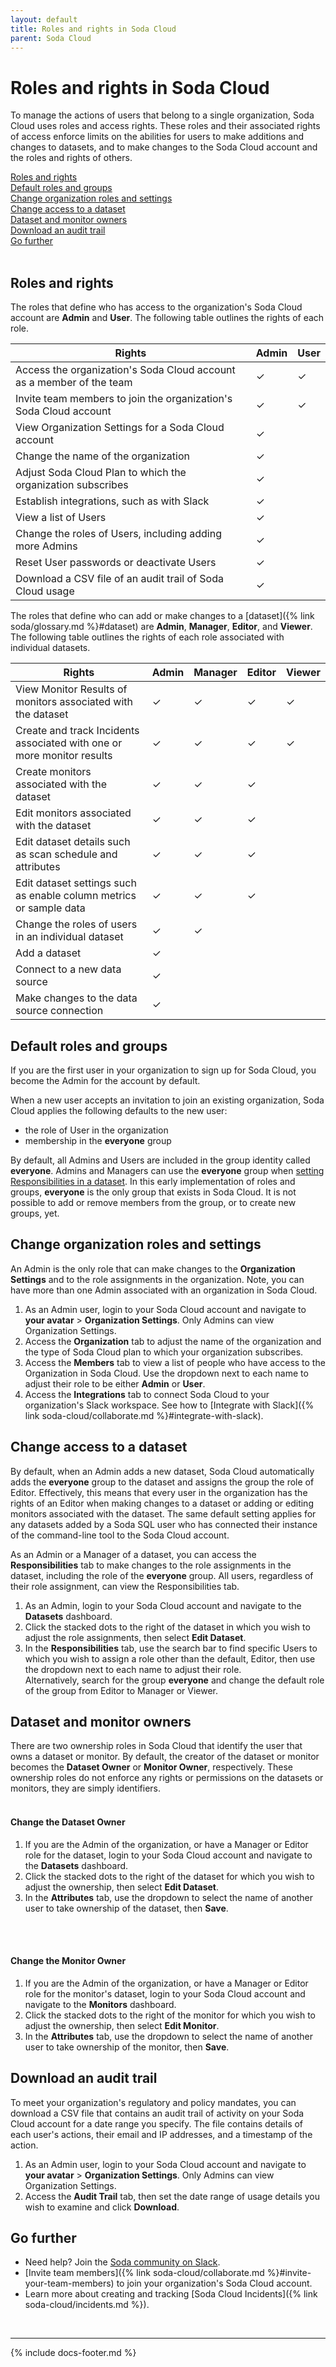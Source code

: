 ```yaml
---
layout: default
title: Roles and rights in Soda Cloud
parent: Soda Cloud
---
```


# Roles and rights in Soda Cloud

To manage the actions of users that belong to a single organization, Soda Cloud uses roles and access rights. These roles and their associated rights of access enforce limits on the abilities for users to make additions and changes to datasets, and to make changes to the Soda Cloud account and the roles and rights of others.

[Roles and rights](#roles-and-rights)<br />
[Default roles and groups](#default-roles-and-groups)<br />
[Change organization roles and settings](#change-organization-roles-and-settings)<br />
[Change access to a dataset](#change-access-to-a-dataset)<br />
[Dataset and monitor owners](#dataset-and-monitor-owners)<br />
[Download an audit trail](#download-an-audit-trail)<br />
[Go further](#go-further)<br />
<br />


## Roles and rights

The roles that define who has access to the organization's Soda Cloud account are **Admin** and **User**. The following table outlines the rights of each role.

| Rights                                                                 | Admin | User |
|------------------------------------------------------------------------|-------|------|
| Access the organization's Soda Cloud account as a member of the team   |   ✓   |   ✓  |
| Invite team members to join the organization's Soda Cloud account      |   ✓   |   ✓  |
| View Organization Settings for a Soda Cloud account                    |   ✓   |      |
| Change the name of the organization                                    |   ✓   |      |
| Adjust Soda Cloud Plan to which the organization subscribes            |   ✓   |      |
| Establish integrations, such as with Slack                             |   ✓   |      |
| View a list of Users                                                   |   ✓   |      |
| Change the roles of Users, including adding more Admins                |   ✓   |      |
| Reset User passwords or deactivate Users                               |   ✓   |      |
| Download a CSV file of an audit trail of Soda Cloud usage              |   ✓   |      |


The roles that define who can add or make changes to a [dataset]({% link soda/glossary.md %}#dataset) are **Admin**, **Manager**, **Editor**, and **Viewer**. The following table outlines the rights of each role associated with individual datasets.

| Rights                                                                   | Admin | Manager | Editor | Viewer |
|--------------------------------------------------------------------------|-------|---------|--------|--------|
| View Monitor Results of monitors associated with the dataset             |   ✓   |    ✓    |    ✓   |    ✓   |
| Create and track Incidents associated with one or more monitor results   |   ✓   |    ✓    |    ✓   |    ✓   |
| Create monitors associated with the dataset                              |   ✓   |    ✓    |    ✓   |        |
| Edit monitors associated with the dataset                                |   ✓   |    ✓    |    ✓   |        |
| Edit dataset details such as scan schedule and attributes                |   ✓   |    ✓    |    ✓   |        |
| Edit dataset settings such as enable column metrics or sample data       |   ✓   |    ✓    |    ✓   |        |
| Change the roles of users in an individual dataset                       |   ✓   |    ✓    |        |        |
| Add a dataset                                                            |   ✓   |         |        |        |
| Connect to a new data source                                             |   ✓   |         |        |        |
| Make changes to the data source connection                               |   ✓   |         |        |        |


## Default roles and groups

If you are the first user in your organization to sign up for Soda Cloud, you become the Admin for the account by default.

When a new user accepts an invitation to join an existing organization, Soda Cloud applies the following defaults to the new user:
- the role of User in the organization
- membership in the **everyone** group

By default, all Admins and Users are included in the group identity called **everyone**. Admins and Managers can use the **everyone** group when [setting Responsibilities in a dataset](#change-access-to-a-dataset). In this early implementation of roles and groups, **everyone** is the only group that exists in Soda Cloud. It is not possible to add or remove members from the group, or to create new groups, yet.


## Change organization roles and settings

An Admin is the only role that can make changes to the **Organization Settings** and to the role assignments in the organization. Note, you can have more than one Admin associated with an organization in Soda Cloud.

1. As an Admin user, login to your Soda Cloud account and navigate to **your avatar** > **Organization Settings**. Only Admins can view Organization Settings.
2. Access the **Organization** tab to adjust the name of the organization and the type of Soda Cloud plan to which your organization subscribes.
3. Access the **Members** tab to view a list of people who have access to the Organization in Soda Cloud. Use the dropdown next to each name to adjust their role to be either **Admin** or **User**.
4. Access the **Integrations** tab to connect Soda Cloud to your organization's Slack workspace. See how to [Integrate with Slack]({% link soda-cloud/collaborate.md %}#integrate-with-slack).

## Change access to a dataset

By default, when an Admin adds a new dataset, Soda Cloud automatically adds the **everyone** group to the dataset and assigns the group the role of Editor. Effectively, this means that every user in the organization has the rights of an Editor when making changes to a dataset or adding or editing monitors associated with the dataset. The same default setting applies for any datasets added by a Soda SQL user who has connected their instance of the command-line tool to the Soda Cloud account.

As an Admin or a Manager of a dataset, you can access the **Responsibilities** tab to make changes to the role assignments in the dataset, including the role of the **everyone** group. All users, regardless of their role assignment, can view the Responsibilities tab.

1. As an Admin, login to your Soda Cloud account and navigate to the **Datasets** dashboard.
2. Click the stacked dots to the right of the dataset in which you wish to adjust the role assignments, then select **Edit Dataset**.
3. In the **Responsibilities** tab, use the search bar to find specific Users to which you wish to assign a role other than the default, Editor, then use the dropdown next to each name to adjust their role. <br /> Alternatively, search for the group **everyone** and change the default role of the group from Editor to Manager or Viewer.


## Dataset and monitor owners

There are two ownership roles in Soda Cloud that identify the user that owns a dataset or monitor. By default, the creator of the dataset or monitor becomes the **Dataset Owner** or **Monitor Owner**, respectively. These ownership roles do not enforce any rights or permissions on the datasets or monitors, they are simply identifiers.
<br />
<br />

#### Change the Dataset Owner

1. If you are the Admin of the organization, or have a Manager or Editor role for the dataset, login to your Soda Cloud account and navigate to the **Datasets** dashboard.
2. Click the stacked dots to the right of the dataset for which you wish to adjust the ownership, then select **Edit Dataset**.
3. In the **Attributes** tab, use the dropdown to select the name of another user to take ownership of the dataset, then **Save**.
<br />
<br />

#### Change the Monitor Owner

1. If you are the Admin of the organization, or have a Manager or Editor role for the monitor's dataset, login to your Soda Cloud account and navigate to the **Monitors** dashboard.
2. Click the stacked dots to the right of the monitor for which you wish to adjust the ownership, then select **Edit Monitor**.
3. In the **Attributes** tab, use the dropdown to select the name of another user to take ownership of the monitor, then **Save**.

## Download an audit trail

To meet your organization's regulatory and policy mandates, you can download a CSV file that contains an audit trail of activity on your Soda Cloud account for a date range you specify. The file contains details of each user's actions, their email and IP addresses, and a timestamp of the action.

1. As an Admin user, login to your Soda Cloud account and navigate to **your avatar** > **Organization Settings**. Only Admins can view Organization Settings.
2. Access the **Audit Trail** tab, then set the date range of usage details you wish to examine and click **Download**.

## Go further

* Need help? Join the <a href="http://community.soda.io/slack" target="_blank"> Soda community on Slack</a>.
* [Invite team members]({% link soda-cloud/collaborate.md %}#invite-your-team-members) to join your organization's Soda Cloud account.
* Learn more about creating and tracking [Soda Cloud Incidents]({% link soda-cloud/incidents.md %}).
<br />

---
{% include docs-footer.md %}